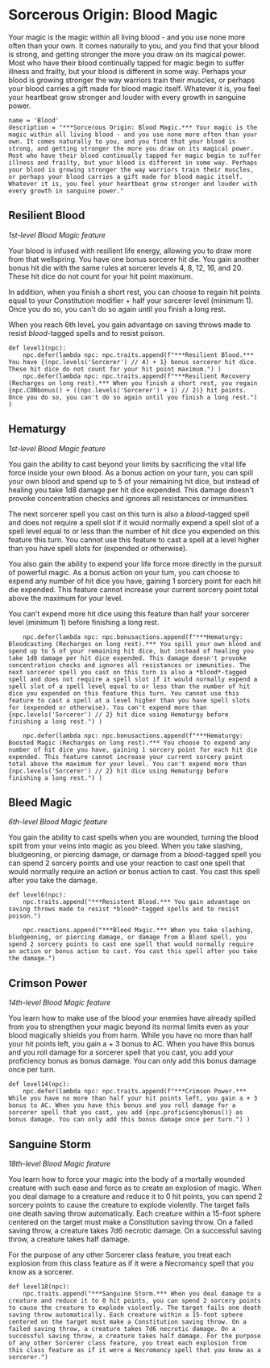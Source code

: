 # Sorcerous Origin: Blood Magic
Your magic is the magic within all living blood - and you use none more often than your own. It comes naturally to you, and you find that your blood is strong, and getting stronger the more you draw on its magical power. Most who have their blood continually tapped for magic begin to suffer illness and frailty, but your blood is different in some way. Perhaps your blood is growing stronger the way warriors train their muscles, or perhaps your blood carries a gift made for blood magic itself. Whatever it is, you feel your heartbeat grow stronger and louder with every growth in sanguine power.

```
name = 'Blood'
description = "***Sorcerous Origin: Blood Magic.*** Your magic is the magic within all living blood - and you use none more often than your own. It comes naturally to you, and you find that your blood is strong, and getting stronger the more you draw on its magical power. Most who have their blood continually tapped for magic begin to suffer illness and frailty, but your blood is different in some way. Perhaps your blood is growing stronger the way warriors train their muscles, or perhaps your blood carries a gift made for blood magic itself. Whatever it is, you feel your heartbeat grow stronger and louder with every growth in sanguine power."
```

## Resilient Blood
*1st-level Blood Magic feature*

Your blood is infused with resilient life energy, allowing you to draw more from that wellspring. You have one bonus sorcerer hit die. You gain another bonus hit die with the same rules at sorcerer levels 4, 8, 12, 16, and 20. These hit dice do not count for your hit point maximum.

In addition, when you finish a short rest, you can choose to regain hit points equal to your Constitution modifier + half your sorcerer level (minimum 1). Once you do so, you can't do so again until you finish a long rest.

When you reach 6th leveL you gain advantage on saving throws made to resist *blood*-tagged spells and to resist poison.

```
def level1(npc):
    npc.defer(lambda npc: npc.traits.append(f"***Resilient Blood.*** You have {(npc.levels('Sorcerer') // 4) + 1} bonus sorcerer hit dice. These hit dice do not count for your hit point maximum.") )
    npc.defer(lambda npc: npc.traits.append(f"***Resilient Recovery (Recharges on long rest).*** When you finish a short rest, you regain {npc.CONbonus() + ((npc.levels('Sorcerer') + 1) // 2)} hit points. Once you do so, you can't do so again until you finish a long rest.") )
```

## Hematurgy
*1st-level Blood Magic feature*

You gain the ability to cast beyond your limits by sacrificing the vital life force inside your own blood. As a bonus action on your turn, you can spill your own blood and spend up to 5 of your remaining hit dice, but instead of healing you take 1d8 damage per hit dice expended. This damage doesn't provoke concentration checks and ignores all resistances or immunities.

The next sorcerer spell you cast on this turn is also a *blood*-tagged spell and does not require a spell slot if it would normally expend a spell slot of a spell level equal to or less than the number of hit dice you expended on this feature this turn. You cannot use this feature to cast a spell at a level higher than you have spell slots for (expended or otherwise).

You also gain the ability to expend your life force more directly in the pursuit of powerful magic. As a bonus action on your tum, you can choose to expend any number of hit dice you have, gaining 1 sorcery point for each hit die expended. This feature cannot increase your current sorcery point total above the maximum for your level.

You can't expend more hit dice using this feature than half your sorcerer level (minimum 1) before finishing a long rest.

```
    npc.defer(lambda npc: npc.bonusactions.append(f"***Hematurgy: Bloodcasting (Recharges on long rest).*** You spill your own blood and spend up to 5 of your remaining hit dice, but instead of healing you take 1d8 damage per hit dice expended. This damage doesn't provoke concentration checks and ignores all resistances or immunities. The next sorcerer spell you cast on this turn is also a *blood*-tagged spell and does not require a spell slot if it would normally expend a spell slot of a spell level equal to or less than the number of hit dice you expended on this feature this turn. You cannot use this feature to cast a spell at a level higher than you have spell slots for (expended or otherwise). You can't expend more than {npc.levels('Sorcerer') // 2} hit dice using Hematurgy before finishing a long rest.") )

    npc.defer(lambda npc: npc.bonusactions.append(f"***Hematurgy: Boosted Magic (Recharges on long rest).*** You choose to expend any number of hit dice you have, gaining 1 sorcery point for each hit die expended. This feature cannot increase your current sorcery point total above the maximum for your level. You can't expend more than {npc.levels('Sorcerer') // 2} hit dice using Hematurgy before finishing a long rest.") )
```

## Bleed Magic
*6th-level Blood Magic feature*

You gain the ability to cast spells when you are wounded, turning the blood spilt from your veins into magic as you bleed. When you take slashing, bludgeoning, or piercing damage, or damage from a *blood*-tagged spell you can spend 2 sorcery points and use your reaction to cast one spell that would normally require an action or bonus action to cast. You cast this spell after you take the damage.

```
def level6(npc):
    npc.traits.append("***Resistent Blood.*** You gain advantage on saving throws made to resist *blood*-tagged spells and to resist poison.")

    npc.reactions.append("***Bleed Magic.*** When you take slashing, bludgeoning, or piercing damage, or damage from a Blood spell, you spend 2 sorcery points to cast one spell that would normally require an action or bonus action to cast. You cast this spell after you take the damage.")
```

## Crimson Power
*14th-level Blood Magic feature*

You learn how to make use of the blood your enemies have already spilled from you to strengthen your magic beyond its normal limits even as your blood magically shields you from harm. While you have no more than half your hit points left, you gain a + 3 bonus to AC. When you have this bonus and you roll damage for a sorcerer spell that you cast, you add your proficiency bonus as bonus damage. You can only add this bonus damage once per turn.

```
def level14(npc):
    npc.defer(lambda npc: npc.traits.append(f"***Crimson Power.*** While you have no more than half your hit points left, you gain a + 3 bonus to AC. When you have this bonus and you roll damage for a sorcerer spell that you cast, you add {npc.proficiencybonus()} as bonus damage. You can only add this bonus damage once per turn.") )
```

## Sanguine Storm
*18th-level Blood Magic feature*

You learn how to force your magic into the body of a mortally wounded creature with such ease and force as to create an explosion of magic. When you deal damage to a creature and reduce it to 0 hit points, you can spend 2 sorcery points to cause the creature to explode violently. The target fails one death saving throw automatically. Each creature within a 15-foot sphere centered on the target must make a Constitution saving throw. On a failed saving throw, a creature takes 7d6 necrotic damage. On a successful saving throw, a creature takes half damage.

For the purpose of any other Sorcerer class feature, you treat each explosion from this class feature as if it were a Necromancy spell that you know as a sorcerer.

```
def level18(npc):
    npc.traits.append("***Sanguine Storm.*** When you deal damage to a creature and reduce it to 0 hit points, you can spend 2 sorcery points to cause the creature to explode violently. The target fails one death saving throw automatically. Each creature within a 15-foot sphere centered on the target must make a Constitution saving throw. On a failed saving throw, a creature takes 7d6 necrotic damage. On a successful saving throw, a creature takes half damage. For the purpose of any other Sorcerer class feature, you treat each explosion from this class feature as if it were a Necromancy spell that you know as a sorcerer.")
```
